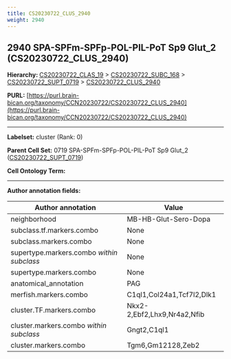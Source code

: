 ```yaml
---
title: CS20230722_CLUS_2940
weight: 2940
---
```

## 2940 SPA-SPFm-SPFp-POL-PIL-PoT Sp9 Glut_2 (CS20230722_CLUS_2940)
<b>Hierarchy: </b>
[CS20230722_CLAS_19](../CS20230722_CLAS_19) >
[CS20230722_SUBC_168](../CS20230722_SUBC_168) >
[CS20230722_SUPT_0719](../CS20230722_SUPT_0719) >
[CS20230722_CLUS_2940](../CS20230722_CLUS_2940)

**PURL:** [https://purl.brain-bican.org/taxonomy/CCN20230722/CS20230722_CLUS_2940](https://purl.brain-bican.org/taxonomy/CCN20230722/CS20230722_CLUS_2940)

---


**Labelset:** cluster (Rank: 0)

**Parent Cell Set:** 0719 SPA-SPFm-SPFp-POL-PIL-PoT Sp9 Glut_2 ([CS20230722_SUPT_0719](../CS20230722_SUPT_0719))



**Cell Ontology Term:** 

[MARKER GENES.]: #


---

[TRANSFERRED ANNOTATIONS.]: #


[AUTHOR ANNOTATION FIELDS.]: #


**Author annotation fields:**

| Author annotation | Value |
|-------------------|-------|
|neighborhood|MB-HB-Glut-Sero-Dopa|
|subclass.tf.markers.combo|None|
|subclass.markers.combo|None|
|supertype.markers.combo _within subclass_|None|
|supertype.markers.combo|None|
|anatomical_annotation|PAG|
|merfish.markers.combo|C1ql1,Col24a1,Tcf7l2,Dlk1|
|cluster.TF.markers.combo|Nkx2-2,Ebf2,Lhx9,Nr4a2,Nfib|
|cluster.markers.combo _within subclass_|Gngt2,C1ql1|
|cluster.markers.combo|Tgm6,Gm12128,Zeb2|
